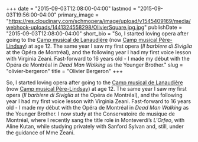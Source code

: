 +++
date = "2015-09-03T12:08:00-04:00"
lastmod = "2015-09-03T19:56:00-04:00"
primary_image = "https://res.cloudinary.com/schmopera/image/upload/v1545409169/media/webhook-uploads/1441324558298/OlivierSquare.jpg.jpg"
publishDate = "2015-09-03T12:08:00-04:00"
short_bio = "So, I started loving opera after going to the [Camp musical de Lanaudière](http://campmusicalperelindsay.com/en/) (now [Camp musical Père-Lindsay](http://campmusicalperelindsay.com/en/)) at age 12. The same year I saw my first opera (*Il barbiere di Siviglia* at the Opéra de Montréal), and the following year I had my first voice lesson with Virginia Zeani. Fast-forward to 16 years old - I made my début with the Opéra de Montréal in *Dead Man Walking* as the Younger Brother."
slug = "olivier-bergeron"
title = "Olivier Bergeron"
+++

So, I started loving opera after going to the [Camp musical de Lanaudière](http://campmusicalperelindsay.com/en/) (now [Camp musical Père-Lindsay](http://campmusicalperelindsay.com/en/)) at age 12. The same year I saw my first opera (*Il barbiere di Siviglia* at the Opéra de Montréal), and the following year I had my first voice lesson with Virginia Zeani. Fast-forward to 16 years old - I made my début with the Opéra de Montréal in *Dead Man Walking* as the Younger Brother. I now study at the Conservatoire de musique de Montréal, where I recently sang the title role in Monteverdi’s *L'Orfeo*, with Aline Kutan, while studying privately with Sanford Sylvan and, still, under the guidance of Mme Zeani.
